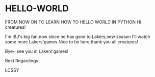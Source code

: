 # HELLO-WORLD
FROM NOW ON TO LEARN HOW TO HELLO WORLD IN PYTHON
Hi creatures!

I'm lBJ's big fan,now since he has gone to Lakers,new season I'll watch some more Lakers'games.Nice to be here,thank you all creatures!

Bye~ see you in Lakers'games!

Best Regardings

LCSSY
